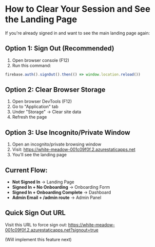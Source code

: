 # How to Clear Your Session and See the Landing Page

If you're already signed in and want to see the main landing page again:

## Option 1: Sign Out (Recommended)
1. Open browser console (F12)
2. Run this command:
```javascript
firebase.auth().signOut().then(() => window.location.reload())
```

## Option 2: Clear Browser Storage
1. Open browser DevTools (F12)
2. Go to "Application" tab
3. Under "Storage" → Clear site data
4. Refresh the page

## Option 3: Use Incognito/Private Window
1. Open an incognito/private browsing window
2. Visit: https://white-meadow-001c09f0f.2.azurestaticapps.net
3. You'll see the landing page

## Current Flow:
- **Not Signed In** → Landing Page
- **Signed In + No Onboarding** → Onboarding Form
- **Signed In + Onboarding Complete** → Dashboard
- **Admin Email + /admin route** → Admin Panel

## Quick Sign Out URL
Visit this URL to force sign out:
https://white-meadow-001c09f0f.2.azurestaticapps.net?signout=true

(Will implement this feature next)
